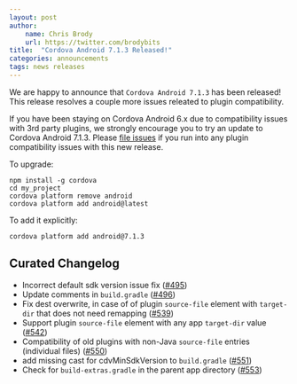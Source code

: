 ```yaml
---
layout: post
author:
    name: Chris Brody
    url: https://twitter.com/brodybits
title:  "Cordova Android 7.1.3 Released!"
categories: announcements
tags: news releases
---
```


We are happy to announce that `Cordova Android 7.1.3` has been released! This release resolves a couple more issues releated to plugin compatibility.

If you have been staying on Cordova Android 6.x due to compatibility issues with 3rd party plugins, we strongly encourage you to try an update to Cordova Android 7.1.3. Please [file issues](https://github.com/apache/cordova-android/issues) if you run into any plugin compatibility issues with this new release.

To upgrade:

    npm install -g cordova
    cd my_project
    cordova platform remove android
    cordova platform add android@latest

To add it explicitly:

    cordova platform add android@7.1.3

<!--more-->

## Curated Changelog

* Incorrect default sdk version issue fix ([#495](https://github.com/apache/cordova-android/pull/495))
* Update comments in `build.gradle` ([#496](https://github.com/apache/cordova-android/pull/496))
* Fix dest overwrite, in case of of plugin `source-file` element with `target-dir` that does not need remapping ([#539](https://github.com/apache/cordova-android/pull/539))
* Support plugin `source-file` element with any app `target-dir` value ([#542](https://github.com/apache/cordova-android/pull/542))
* Compatibility of old plugins with non-Java `source-file` entries (individual files) ([#550](https://github.com/apache/cordova-android/pull/550))
* add missing cast for cdvMinSdkVersion to `build.gradle` ([#551](https://github.com/apache/cordova-android/pull/551))
* Check for `build-extras.gradle` in the parent app directory ([#553](https://github.com/apache/cordova-android/pull/553))
